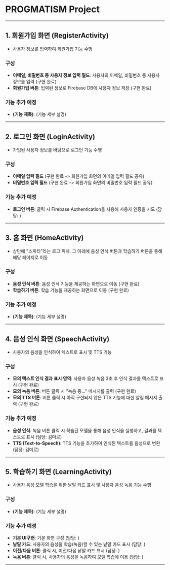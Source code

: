 # PROGMATISM Project

---

## **1. 회원가입 화면 (RegisterActivity)**
- 사용자 정보를 입력하여 회원가입 기능 수행

### 구성
- **이메일, 비밀번호 등 사용자 정보 입력 필드**: 사용자의 이메일, 비밀번호 등 사용자 정보를 입력 (구현 완료)
- **회원가입 버튼**: 입력된 정보로 Firebase DB에 사용자 정보 저장 (구현 완료)

### 기능 추가 예정
- **(기능 제목)**: (기능 세부 설명)

---

## **2. 로그인 화면 (LoginActivity)**
- 가입된 사용자 정보를 바탕으로 로그인 기능 수행

### 구성
- **이메일 입력 필드** (구현 완료 -> 회원가입 화면의 이메일 입력 필드 공유)
- **비밀번호 입력 필드** (구현 완료 -> 회원가입 화면의 비밀번호 입력 필드 공유)

### 기능 추가 예정
- **로그인 버튼**: 클릭 시 Firebase Authentication을 사용해 사용자 인증을 시도 (담당: )

---

## **3. 홈 화면 (HomeActivity)**
- 상단에 "스피티"라는 로고 위치. 그 아래에 음성 인식 버튼과 학습하기 버튼을 통해 해당 페이지로 이동

### 구성
- **음성 인식 버튼**: 음성 인식 기능을 제공하는 화면으로 이동 (구현 완료)
- **학습하기 버튼**: 학습 기능을 제공하는 화면으로 이동 (구현 완료)

### 기능 추가 예정
- **(기능 제목)**: (기능 세부 설명)

---

## **4. 음성 인식 화면 (SpeechActivity)**
- 사용자의 음성을 인식하여 텍스트로 표시 및 TTS 기능

### 구성
- **모의 텍스트 인식 결과 표시 영역**: 사용자 음성 녹음 3초 후 인식 결과를 텍스트로 표시 (구현 완료)
- **모의 녹음 버튼**: 버튼 클릭 시 "녹음 중..." 메시지를 출력 (구현 완료)
- **모의 TTS 버튼**: 버튼 클릭 시 아직 구현되지 않은 TTS 기능에 대한 알림 메시지 출력 (구현 완료)

### 기능 추가 예정
- **음성 인식**: 녹음 버튼 클릭 시 힉습된 모델을 통해 음성 인식을 실행하고, 결과를 텍스트로 표시 (담당: 김미르)
- **TTS (Text-to-Speech)**: TTS 기능을 추가하여 인식된 텍스트를 음성으로 변환 (담당: 김미르)

---

## **5. 학습하기 화면 (LearningActivity)**
- 사용자 음성 모델 학습을 위한 낱말 카드 표시 및 사용자 음성 녹음 기능 수행

### 구성
- **(기능 제목)**: (기능 세부 설명)

### 기능 추가 예정
- **기본 UI구현**: 기본 화면 구성 (담당: )
- **낱말 카드**: 사용자의 음성을 학습(녹음)할 수 있는 낱말 카드 표시 (담당: )
- **이전/다음 버튼**: 클릭 시, 이전/다음 낱말 카드 표시 (담당: )
- **녹음 버튼**: 클릭 시, 사용자의 음성을 녹음하여 모델 학습에 이용 (담당: )

---
```bash
